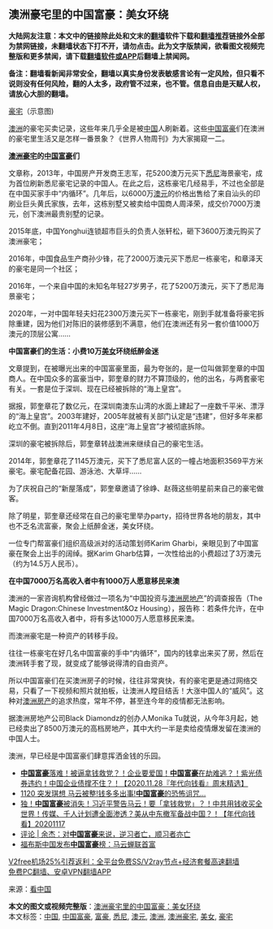  <h2>澳洲豪宅里的中国富豪：美女环绕</h2> <p class="notice"><b>大陆网友注意：本文中的链接除此处和文末的<a href="https://github.com/bannedbook/fanqiang" >翻墙</a>软件下载和<a href="https://github.com/killgcd/justmysocks/blob/master/README.md">翻墙推荐</a>链接外全部为禁网链接，未翻墙状态下打不开，请勿点击。此为文字版禁闻，欲看图文视频完整版和更多禁闻，请下载<a href="https://github.com/bannedbook/fanqiang">翻墙软件或APP</a>后翻墙上禁闻网。</p><p>备注：翻墙看新闻非常安全，翻墙以真实身份发表敏感言论有一定风险，但只看不说则没有任何风险，翻的人太多，政府管不过来，也不管。信息自由是天赋人权，请放心大胆的翻墙。</b></p>  <div class="entry"> <p id="conimg"><a href="https://www.bannedbook.org/bnews/tag/%e8%b1%aa%e5%ae%85/" class="st_tag internal_tag" rel="tag" title="标签 豪宅 下的日志">豪宅</a>（示意图)</p> <p><a href="https://www.bannedbook.org/bnews/tag/%e6%be%b3%e6%b4%b2/" class="st_tag internal_tag" rel="tag" title="标签 澳洲 下的日志">澳洲</a>的豪宅买卖记录，这些年来几乎全是被<span class='wp_keywordlink_affiliate'><a href="https://www.bannedbook.org/" title="中国" target="_blank">中国</a></span>人刷新着。这些<a href="https://www.bannedbook.org/bnews/tag/%E4%B8%AD%E5%9B%BD/" class="st_tag internal_tag" rel="tag" title="标签 中国 下的日志">中国</a><a href="https://www.bannedbook.org/bnews/tag/%e5%af%8c%e8%b1%aa/" class="st_tag internal_tag" rel="tag" title="标签 富豪 下的日志">富豪</a>们在澳洲的豪宅里生活又是怎样一番景象？《世界人物周刊》为大家揭窥一二。</p> <p><strong><a href="https://www.bannedbook.org/bnews/tag/%E6%BE%B3%E6%B4%B2%E8%B1%AA%E5%AE%85/" class="st_tag internal_tag" rel="tag" title="标签 澳洲豪宅 下的日志">澳洲豪宅</a>的<a href="https://www.bannedbook.org/bnews/tag/%e4%b8%ad%e5%9b%bd%e5%af%8c%e8%b1%aa/" class="st_tag internal_tag" rel="tag" title="标签 中国富豪 下的日志">中国富豪</a>们</strong></p> <p>文章称，2013年，中国房产开发商王志军，花5200澳万元买下<a href="https://www.bannedbook.org/bnews/tag/%e6%82%89%e5%b0%bc/" class="st_tag internal_tag" rel="tag" title="标签 悉尼 下的日志">悉尼</a>海景豪宅，成为首位刷新悉尼豪宅记录的中国人。在此之后，这栋豪宅几经易手，不过也全部是在中国买家手中“内循环”。几年后，以6000万<a href="https://www.bannedbook.org/bnews/tag/%E6%BE%B3%E5%85%83/" class="st_tag internal_tag" rel="tag" title="标签 澳元 下的日志">澳元</a>的价格出售给了来自汕头的印刷业巨头黄氏家族，去年，这栋别墅又被卖给中国商人周泽荣，成交价7000万澳元，创下澳洲最贵别墅的记录。</p> <p>2015年底，中国Yonghui连锁超市巨头的负责人张轩松，砸下3600万澳元购买了澳洲豪宅；</p> <p>2016年，中国食品生产商孙少锋，花了2000万澳元买下悉尼一栋豪宅，和章泽天的豪宅是同一个社区；</p>  <p>2016年，一个来自中国的未知名年轻27岁男子，花了5200万澳元，买下了悉尼海景豪宅；</p> <p>2020年，一对中国年轻夫妇花2300万澳元买下一栋豪宅，刚到手就准备将豪宅拆除重建，因为他们对陈旧的装修感到不满意，他们在澳洲还有另一套价值1000万澳元的顶层公寓……</p> <p><strong>中国富豪们的生活：小费10万<a href="https://www.bannedbook.org/bnews/tag/%e7%be%8e%e5%a5%b3/" class="st_tag internal_tag" rel="tag" title="标签 美女 下的日志">美女</a>环绕纸醉金迷</strong></p> <p>文章提到，在被曝光出来的中国富豪里面，最为夸张的，是一位叫做郭奎章的中国商人。在中国众多的富豪当中，郭奎章的财力不算顶级的，他的出名，与两套豪宅有关。一套是位于深圳、现在已经被拆除的“海上皇宫”。</p> <p>据报，郭奎章花了数亿元，在深圳南澳东山湾的水面上建起了一座数千平米、漂浮的“海上皇宫”。2003年建好，2005年就被有关部门认定是“违建”，但好多年来都屹立不倒。直到2011年4月8日，这座“海上皇宫”才被彻底拆除。</p> <p>深圳的豪宅被拆除后，郭奎章转战澳洲来继续自己的豪宅生活。</p>  <p>2014年，郭奎章花了1145万澳元，买下了悉尼富人区的一幢占地面积3569平方米豪宅。豪宅配备花园、游泳池、大草坪……</p> <p>为了庆祝自己的“新屋落成”，郭奎章邀请了徐峥、赵薇这些明星前来自己的豪宅做客。</p> <p>除了明星，郭奎章还经常在自己的豪宅里举办party，招待世界各地的朋友，其中也不乏名流富豪，聚会上纸醉金迷，美女环绕。</p> <p>一位专门帮富豪们组织高级派对的活动策划师Karim Gharbi，亲眼见到了中国富豪在聚会上出手的阔绰。据Karim Gharb估算，一次性给出的小费超过了3万澳元（约为14.5万人民币）。</p> <p><strong>在中国7000万名高收入者中有1000万人愿意移民来澳</strong></p> <p>澳洲的一家咨询机构曾经做过一项名为“中国投资与<span class='wp_keywordlink'><a href="https://www.huaglad.com/auhouse/" title="澳洲房地产" target="_blank">澳洲房地产</a></span>”的调查报告（The Magic Dragon:Chinese Investment&amp;Oz Housing），报告称：若条件允许，在中国7000万名高收入者中，将有多达1000万人愿意移民来澳。</p>  <p>而澳洲豪宅是一种资产的转移手段。</p> <p>往往一栋豪宅在好几名中国富豪的手中“内循环”，国内的钱拿出来买了房，然后在澳洲转手套了现，就变成了能够说得清的自由资产。</p> <p>所以中国富豪们在买澳洲房子的时候，往往非常爽快，有的豪宅更是通过网络交易，只看了一下视频和照片就拍板，让澳洲人瞠目结舌！大涨中国人的“威风”。这种对<span class='wp_keywordlink'><a href="https://www.huaglad.com/auhouse/" title="澳洲房产" target="_blank">澳洲房产</a></span>的追求热度，常年不停，甚至连今年的疫情都无法影响。</p> <p>据澳洲房地产公司Black Diamondz的创办人Monika Tu就说，从今年3月起，她已经卖出了8500万澳元的高档房地产，其中大约一半是卖给疫情爆发留在澳洲的中国人士。</p> <p>澳洲，早已经是中国富豪们肆意挥洒金钱的乐园。</p> <ul class='op-related-articles' title='相关阅读'> <li><a href='https://www.bannedbook.org/bnews/taiwannews/20201128/1438648.html' target='_blank'><b>中国富豪</b>落难！被逼拿钱救党？！企业要爱国！<b>中国富豪</b>在劫难逃？！紫光债券违约！中国企业债撑不住？！【2020.11.28『年代向钱看』周末精选】</a></li> <li><a href='https://www.bannedbook.org/bnews/taiwannews/20201121/1434380.html' target='_blank'>1120 突发琪想 马云被整!钱多多出事!<b>中国富豪</b>的恐怖诅咒...</a></li> <li><a href='https://www.bannedbook.org/bnews/taiwannews/20201117/1432568.html' target='_blank'>独！<b>中国富豪</b>被消失！习近平警告马云！要「拿钱救党」？！中共用钱收买全世界！传媒、千人计划遭全面渗透？美从中东撤军备战中国？！【年代向钱看】20201117</a></li> <li><a href='https://www.bannedbook.org/bnews/comments/20201110/1428432.html' target='_blank'>评论 | 余杰：对<b>中国富豪</b>来说，逆习者亡，顺习者亦亡</a></li> <li><a href='https://www.bannedbook.org/bnews/baitai/20201105/1426154.html' target='_blank'>福布斯中国发布<b>中国富豪</b>榜：马云蝉联首富</a></li> </ul> <p class="texttj"> <a href="https://github.com/bannedbook/fanqiang/wiki/V2ray%E6%9C%BA%E5%9C%BA" target="_blank">V2free机场25%引荐返利：全平台免费SS/V2ray节点+经济套餐高速翻墙</a><br/> <a href="https://github.com/bannedbook/fanqiang/wiki/%E7%A6%81%E9%97%BB%E7%BD%91%E5%AE%89%E5%8D%93%E7%BF%BB%E5%A2%99%E6%96%B0%E9%97%BBAPP" target="_blank">免费PC翻墙、安卓VPN翻墙APP</a></p><p> 来源：<span class='wp_keywordlink_affiliate'><a href="https://www.secretchina.com/" title="看中国" target="_blank">看中国</a></span> </p> <a name='sharetosocial'></a>       <div><b>本文的图文或视频完整版</b>：<a href='https://www.bannedbook.org/bnews/cnnews/20201216/1448604.html'>澳洲豪宅里的中国富豪：美女环绕</a></div>  </div><!--END ENTRY--> <div class="postfooter"> <div>本文标签：<a href="https://www.bannedbook.org/bnews/tag/%E4%B8%AD%E5%9B%BD/" rel="tag">中国</a>, <a href="https://www.bannedbook.org/bnews/tag/%e4%b8%ad%e5%9b%bd%e5%af%8c%e8%b1%aa/" rel="tag">中国富豪</a>, <a href="https://www.bannedbook.org/bnews/tag/%e5%af%8c%e8%b1%aa/" rel="tag">富豪</a>, <a href="https://www.bannedbook.org/bnews/tag/%e6%82%89%e5%b0%bc/" rel="tag">悉尼</a>, <a href="https://www.bannedbook.org/bnews/tag/%E6%BE%B3%E5%85%83/" rel="tag">澳元</a>, <a href="https://www.bannedbook.org/bnews/tag/%e6%be%b3%e6%b4%b2/" rel="tag">澳洲</a>, <a href="https://www.bannedbook.org/bnews/tag/%E6%BE%B3%E6%B4%B2%E8%B1%AA%E5%AE%85/" rel="tag">澳洲豪宅</a>, <a href="https://www.bannedbook.org/bnews/tag/%e7%be%8e%e5%a5%b3/" rel="tag">美女</a>, <a href="https://www.bannedbook.org/bnews/tag/%e8%b1%aa%e5%ae%85/" rel="tag">豪宅</a></div>  </div><!--END POSTFOOTER--> 